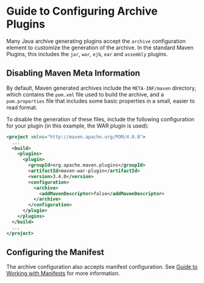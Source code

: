 <!--
Licensed to the Apache Software Foundation (ASF) under one
or more contributor license agreements.  See the NOTICE file
distributed with this work for additional information
regarding copyright ownership.  The ASF licenses this file
to you under the Apache License, Version 2.0 (the
"License"); you may not use this file except in compliance
with the License.  You may obtain a copy of the License at

http://www.apache.org/licenses/LICENSE-2.0

Unless required by applicable law or agreed to in writing,
software distributed under the License is distributed on an
"AS IS" BASIS, WITHOUT WARRANTIES OR CONDITIONS OF ANY
KIND, either express or implied.  See the License for the
specific language governing permissions and limitations
under the License.
-->

# Guide to Configuring Archive Plugins

Many Java archive generating plugins accept the `archive` configuration element to customize the generation of the archive. In the standard Maven Plugins, this includes the `jar`, `war`, `ejb`, `ear` and `assembly` plugins.

## Disabling Maven Meta Information

By default, Maven generated archives include the `META-INF/maven` directory, which contains the `pom.xml` file used to build the archive, and a `pom.properties` file that includes some basic properties in a small, easier to read format.

To disable the generation of these files, include the following configuration for your plugin (in this example, the WAR plugin is used):

```xml
<project xmlns="http://maven.apache.org/POM/4.0.0">
  ...
  <build>
    <plugins>
      <plugin>
        <groupId>org.apache.maven.plugins</groupId>
        <artifactId>maven-war-plugin</artifactId>
        <version>3.4.0</version>
        <configuration>
          <archive>
            <addMavenDescriptor>false</addMavenDescriptor>
          </archive>
        </configuration>
      </plugin>
    </plugins>
  </build>
  ...
</project>

```

<!-- other things: index, compress-->

## Configuring the Manifest

The archive configuration also accepts manifest configuration. See [Guide to Working with Manifests](./guide-manifest.html) for more information.

